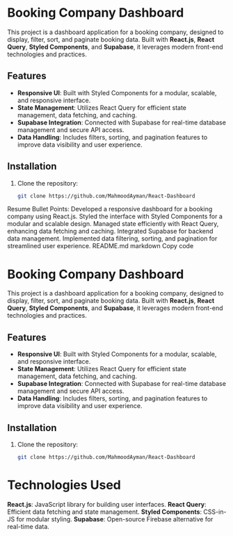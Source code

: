 # Booking Company Dashboard

This project is a dashboard application for a booking company, designed to display, filter, sort, and paginate booking data. Built with **React.js**, **React Query**, **Styled Components**, and **Supabase**, it leverages modern front-end technologies and practices.

## Features

- **Responsive UI**: Built with Styled Components for a modular, scalable, and responsive interface.
- **State Management**: Utilizes React Query for efficient state management, data fetching, and caching.
- **Supabase Integration**: Connected with Supabase for real-time database management and secure API access.
- **Data Handling**: Includes filters, sorting, and pagination features to improve data visibility and user experience.

## Installation

1. Clone the repository:
   ```bash
   git clone https://github.com/MahmoodAyman/React-Dashboard


Resume Bullet Points:
Developed a responsive dashboard for a booking company using React.js.
Styled the interface with Styled Components for a modular and scalable design.
Managed state efficiently with React Query, enhancing data fetching and caching.
Integrated Supabase for backend data management.
Implemented data filtering, sorting, and pagination for streamlined user experience.
README.md
markdown
Copy code
# Booking Company Dashboard

This project is a dashboard application for a booking company, designed to display, filter, sort, and paginate booking data. Built with **React.js**, **React Query**, **Styled Components**, and **Supabase**, it leverages modern front-end technologies and practices.

## Features

- **Responsive UI**: Built with Styled Components for a modular, scalable, and responsive interface.
- **State Management**: Utilizes React Query for efficient state management, data fetching, and caching.
- **Supabase Integration**: Connected with Supabase for real-time database management and secure API access.
- **Data Handling**: Includes filters, sorting, and pagination features to improve data visibility and user experience.

## Installation

1. Clone the repository:
   ```bash
   git clone https://github.com/MahmoodAyman/React-Dashboard


# Technologies Used
**React.js**: JavaScript library for building user interfaces.
**React Query**: Efficient data fetching and state management.
**Styled Components**: CSS-in-JS for modular styling.
**Supabase**: Open-source Firebase alternative for real-time data.